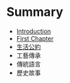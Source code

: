 # Summary

* [Introduction](README.md)
* [First Chapter](chapter1.md)
* [生活公約](demo1.md)
* 工藝傳承
* 傳統語言
* 歷史故事

